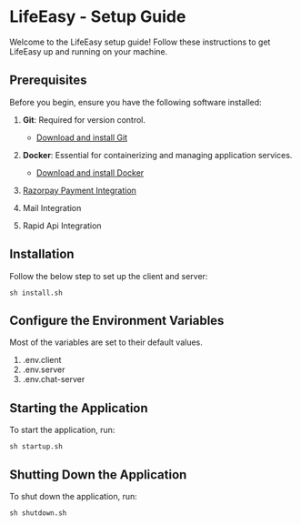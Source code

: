 # LifeEasy - Setup Guide

Welcome to the LifeEasy setup guide! Follow these instructions to get LifeEasy up and running on your machine.

## Prerequisites

Before you begin, ensure you have the following software installed:

1. **Git**: Required for version control.
   - [Download and install Git](https://git-scm.com)

2. **Docker**: Essential for containerizing and managing application services.
   - [Download and install Docker](https://docs.docker.com/get-docker/)
3. [Razorpay Payment Integration](https://razorpay.com/docs/payments/server-integration/nodejs/integration-steps/#1-build-integration)
4. Mail Integration
5. Rapid Api Integration

## Installation

Follow the below step to set up the client and server:

```sh install.sh```

## Configure the Environment Variables

Most of the variables are set to their default values.

1. .env.client
2. .env.server
3. .env.chat-server

## Starting the Application

To start the application, run:

```sh startup.sh```

## Shutting Down the Application

To shut down the application, run:

```sh shutdown.sh```
